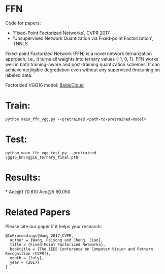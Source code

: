 # FFN
Code for papers:
* 'Fixed-Point Factorized Networks', CVPR 2017
* 'Unsupervised Network Quantization via Fixed-point Factorization', TNNLS

Fixed-point Factorized Network (FFN) is a novel network ternarization approach, i.e., it turns all weights into ternary values {-1, 0, 1}. FFN works well in both training-aware and post-training quantization schemes. It can achieve negligible degradation even without any supervised finetuning on labeled data.

Factorized VGG16 model:
[BaiduCloud](https://pan.baidu.com/s/1RUyS1rVAuvDYyzM-UK1bOw)

# Train:
    python main_ffn_vgg.py --pretrained <path-to-pretrained-model>
    
# Test:
    python main_ffn_vgg_test.py --pretrained vgg16_bn/vgg16_ternary_final.pth


# Results:

 \* Acc@1 70.810 Acc@5 90.050

# Related Papers

Please cite our paper if it helps your research:

    @InProceedings{Wang_2017_CVPR,
      author = {Wang, Peisong and Cheng, Jian},
      title = {Fixed-Point Factorized Networks},
      booktitle = {The IEEE Conference on Computer Vision and Pattern Recognition (CVPR)},
      month = {July},
      year = {2017}
    } 
